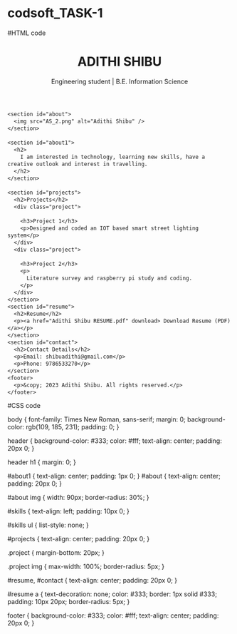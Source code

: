 # codsoft_TASK-1
#HTML code
<!DOCTYPE html>
<html lang="en">
  <head>
    <meta charset="UTF-8" />
    <meta name="viewport" content="width=device-width, initial-scale=1.0" />
    <link rel="stylesheet" href="styles.css" />
    <title>ADITHI SHIBU PORTFOLIO</title>
  </head>
  <body>
    <header>
      <h1>ADITHI SHIBU</h1>
      <p>Engineering student | B.E. Information Science</p>
    </header>

    <section id="about">
      <img src="AS_2.png" alt="Adithi Shibu" />
    </section>

    <section id="about1">
      <h2>
        I am interested in technology, learning new skills, have a creative outlook and interest in travelling.
      </h2>
    </section>

    <section id="projects">
      <h2>Projects</h2>
      <div class="project">
        
        <h3>Project 1</h3>
        <p>Designed and coded an IOT based smart street lighting system</p>
      </div>
      <div class="project">
        
        <h3>Project 2</h3>
        <p>
          Literature survey and raspberry pi study and coding.
        </p>
      </div>
    </section>
    <section id="resume">
      <h2>Resume</h2>
      <p><a href="Adithi Shibu RESUME.pdf" download> Download Resume (PDF)</a></p>
    </section>
    <section id="contact">
      <h2>Contact Details</h2>
      <p>Email: shibuadithi@gmail.com</p>
      <p>Phone: 9786533270</p>
    </section>
    <footer>
      <p>&copy; 2023 Adithi Shibu. All rights reserved.</p>
    </footer>
  </body>
</html>
#CSS code

body {
  font-family: Times New Roman, sans-serif;
  margin: 0;
  background-color: rgb(109, 185, 231);
  padding: 0;
}

header {
  background-color: #333;
  color: #fff;
  text-align: center;
  padding: 20px 0;
}

header h1 {
  margin: 0;
}

#about1 {
  text-align: center;
  padding: 1px 0;
}
#about {
  text-align: center;
  padding: 20px 0;
}

#about img {
  width: 90px;
  border-radius: 30%;
}

#skills {
  text-align: left;
  padding: 10px 0;
}

#skills ul {
  list-style: none;
}

#projects {
  text-align: center;
  padding: 20px 0;
}

.project {
  margin-bottom: 20px;
}

.project img {
  max-width: 100%;
  border-radius: 5px;
}

#resume,
#contact {
  text-align: center;
  padding: 20px 0;
}

#resume a {
  text-decoration: none;
  color: #333;
  border: 1px solid #333;
  padding: 10px 20px;
  border-radius: 5px;
}

footer {
  background-color: #333;
  color: #fff;
  text-align: center;
  padding: 20px 0;
}
